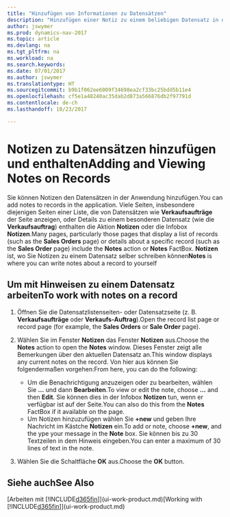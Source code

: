 ```yaml
---
title: "Hinzufügen von Informationen zu Datensätzen"
description: "Hinzufügen einer Notiz zu einem beliebigen Datensatz in der Anwendung. Falls Sie beispielsweise zusätzliche Informationen zu einem Verkaufsauftrag besitzen, die nicht vollständig in einem der Felder im Verkaufsauftrag eingegeben werden können, können Sie eine Notiz verfassen."
author: jswymer
ms.prod: dynamics-nav-2017
ms.topic: article
ms.devlang: na
ms.tgt_pltfrm: na
ms.workload: na
ms.search.keywords: 
ms.date: 07/01/2017
ms.author: jswymer
ms.translationtype: HT
ms.sourcegitcommit: b9b1f062ee6009f34698ea2cf33bc25bdd5b11e4
ms.openlocfilehash: cf5e1a48240ac35dab2d873a566876db2f97791d
ms.contentlocale: de-ch
ms.lasthandoff: 10/23/2017

---
```

# <a name="adding-and-viewing-notes-on-records"></a><span data-ttu-id="24bbf-104">Notizen zu Datensätzen hinzufügen und enthalten</span><span class="sxs-lookup"><span data-stu-id="24bbf-104">Adding and Viewing Notes on Records</span></span>
 <span data-ttu-id="24bbf-105">Sie <!--OnPrem and your colleagues -->können Notizen den Datensätzen in der Anwendung hinzufügen.</span><span class="sxs-lookup"><span data-stu-id="24bbf-105">You <!--OnPrem and your colleagues -->can add notes to records in the application.</span></span> <span data-ttu-id="24bbf-106">Viele Seiten, insbesondere diejenigen Seiten einer Liste, die von Datensätzen wie **Verkaufsaufträge** der Seite anzeigen, oder Details zu einem besonderen Datensatz (wie die **Verkaufsauftrag**) enthalten die Aktion **Notizen** oder die Infobox **Notizen**.</span><span class="sxs-lookup"><span data-stu-id="24bbf-106">Many pages, particularly those pages that display a list of records (such as the **Sales Orders** page) or details about a specific record (such as the **Sales Order** page) include the **Notes** action or **Notes** FactBox.</span></span> <span data-ttu-id="24bbf-107">**Notizen** ist, wo Sie Notizen zu einem Datensatz selber schreiben können<!--OnPrem or others, and where you can view notes to you from others. For example, a note could be a general comment or processing instruction to your colleague, who can then respond to your note using their own **Notes**. Or, your colleague can add a note that gives you extra information about a sales order that is not covered by the information on the sales order. These notes and correspondences will follow the record as it is processed in the company.--></span><span class="sxs-lookup"><span data-stu-id="24bbf-107">**Notes** is where you can write notes about a record to yourself<!--OnPrem or others, and where you can view notes to you from others. For example, a note could be a general comment or processing instruction to your colleague, who can then respond to your note using their own **Notes**. Or, your colleague can add a note that gives you extra information about a sales order that is not covered by the information on the sales order. These notes and correspondences will follow the record as it is processed in the company.--></span></span>

<!--OnPrem
> [!NOTE]  
>  You can only select one recipient of the note.-->  
  
## <a name="to-work-with-notes-on-a-record"></a><span data-ttu-id="24bbf-108">Um mit Hinweisen zu einem Datensatz arbeiten</span><span class="sxs-lookup"><span data-stu-id="24bbf-108">To work with notes on a record</span></span> 
  
1.  <span data-ttu-id="24bbf-109">Öffnen Sie die Datensatzlistenseiten- oder Datensatzseite (z. B. **Verkaufsaufträge** oder **Verkaufs-Auftrag**).</span><span class="sxs-lookup"><span data-stu-id="24bbf-109">Open the record list page or record page (for example, the **Sales Orders** or **Sale Order** page).</span></span>  
  
    <!-- If **Notes** is not visible on the page, then you can customize the page to display the Notes FactBox. -->
  
2.  <span data-ttu-id="24bbf-110">Wählen Sie im Fenster **Notizen** das Fenster **Notizen** aus.</span><span class="sxs-lookup"><span data-stu-id="24bbf-110">Choose the **Notes** action to open the **Notes** window.</span></span> <span data-ttu-id="24bbf-111">Dieses Fenster zeigt alle Bemerkungen über den aktuellen Datensatz an.</span><span class="sxs-lookup"><span data-stu-id="24bbf-111">This window displays any current notes on the record.</span></span> <span data-ttu-id="24bbf-112">Von hier aus können Sie folgendermaßen vorgehen:</span><span class="sxs-lookup"><span data-stu-id="24bbf-112">From here, you can do the following:</span></span>

    -   <span data-ttu-id="24bbf-113">Um die Benachrichtigung anzuzeigen oder zu bearbeiten, wählen Sie **…** und dann **Bearbeiten**.</span><span class="sxs-lookup"><span data-stu-id="24bbf-113">To view or edit the note, choose **...** and then **Edit**.</span></span> <span data-ttu-id="24bbf-114">Sie können dies in der Infobox **Notizen** tun, wenn er verfügbar ist auf der Seite.</span><span class="sxs-lookup"><span data-stu-id="24bbf-114">You can also do this from the **Notes** FactBox if it available on the page.</span></span>
    -   <span data-ttu-id="24bbf-115">Um Notizen hinzuzufügen wählen Sie **+new** und geben Ihre Nachricht  im Kästche **Notizen** ein.</span><span class="sxs-lookup"><span data-stu-id="24bbf-115">To add or note, choose **+new**, and the ype your message in the **Note** box.</span></span> <span data-ttu-id="24bbf-116">Sie können bis zu 30 Textzeilen in dem Hinweis eingeben.</span><span class="sxs-lookup"><span data-stu-id="24bbf-116">You can enter a maximum of 30 lines of text in the note.</span></span> 
  
<!-- 5.  In the **To** field, enter a user ID (your own or someone else’s) to indicate who the note is for.  
  
6.  Select the **Notify** field if you want to send a notification to the user in the **To** field. 
  
     If **Notify** is selected, the note will be sent as a notification to the user's **My Notifications** on the Role Center.  -->
  
3.  <span data-ttu-id="24bbf-117">Wählen Sie die Schaltfläche **OK** aus.</span><span class="sxs-lookup"><span data-stu-id="24bbf-117">Choose the **OK** button.</span></span>  

## <a name="see-also"></a><span data-ttu-id="24bbf-118">Siehe auch</span><span class="sxs-lookup"><span data-stu-id="24bbf-118">See Also</span></span>
<span data-ttu-id="24bbf-119">[Arbeiten mit [!INCLUDE[d365fin](includes/d365fin_md.md)]](ui-work-product.md)</span><span class="sxs-lookup"><span data-stu-id="24bbf-119">[Working with [!INCLUDE[d365fin](includes/d365fin_md.md)]](ui-work-product.md)</span></span>  
